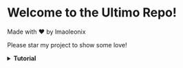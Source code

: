 # Welcome to the Ultimo Repo!

Made with ❤️ by lmaoleonix

Please star my project to show some love!

<details>
<summary><strong>Tutorial</strong></summary>

## Steps to turning the bot on:

1. **Clone it or download it as a zip.**

2. **Install these required dependencies: discord.js, dotenv, mongoose**
   
   To install packages, use: ```npm install discord.js dotenv mongoose moment```

3. **Update the .env.example file with your credentials, logins, and other required information.**

**IMPORTANT: You must change the .env.example filename to .env!**

4. Execute the command below to start the bot: ```node index.js```


## Steps to adding the bot to your Discord server:

1. **Use the following link, making sure to update YOUR_BOTS_CLIENT_ID and PERMISSIONS_INTEGER with your bot's client ID and the permissions integer, respectively:**

```https://discord.com/oauth2/authorize?client_id=YOUR_BOTS_CLIENT_ID&scope=bot&permissions=PERMISSIONS_INTEGER```

And that's it!

</details>
